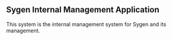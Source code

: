 
## Sygen Internal Management Application
This system is the internal management system for Sygen and its management.


